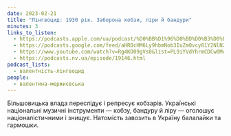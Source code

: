 ```yaml
---
date: 2023-02-21
title: "Лінгвоцид: 1930 рік. Заборона кобзи, ліри й бандури"
minutes: 3
links_to_listen:
  - https://podcasts.apple.com/ua/podcast/%D0%BB%D1%96%D0%BD%D0%B3%D0%B2%D0%BE%D1%86%D0%B8%D0%B4-1930-%D1%80%D1%96%D0%BA-%D0%B7%D0%B0%D0%B1%D0%BE%D1%80%D0%BE%D0%BD%D0%B0-%D0%BA%D0%BE%D0%B1%D0%B7%D0%B8-%D0%BB%D1%96%D1%80%D0%B8-%D0%B9-%D0%B1%D0%B0%D0%BD%D0%B4%D1%83%D1%80%D0%B8/id1581632743?i=1000600815223
  - https://podcasts.google.com/feed/aHR0cHM6Ly9hbmNob3IuZm0vcy81Y2NlN2UzOC9wb2RjYXN0L3Jzcw/episode/NjRiZDYwNmItYWY2Yy00ZWVmLWE4MjEtY2YwODJiMjQ1Yzg2?sa=X&ved=0CAUQkfYCahcKEwj4wafu7JD-AhUAAAAAHQAAAAAQAQ
  - https://www.youtube.com/watch?v=Rg4KO09gVs0&list=PL9iYVdYhrmCDCw0McsTih8NNb-pgF3FFY&index=21
  - https://podcasts.nv.ua/episode/19146.html
podcast_lists:
  - валентність-лінгвоцид
people:
  - валентина-мержиєвська
---
```


Більшовицька влада переслідує і репресує кобзарів. Українські національні
музичні інструменти — кобзу, бандуру й ліру — оголошує націоналістичними і
знищує. Натомість завозить в Україну балалайки та гармошки.
